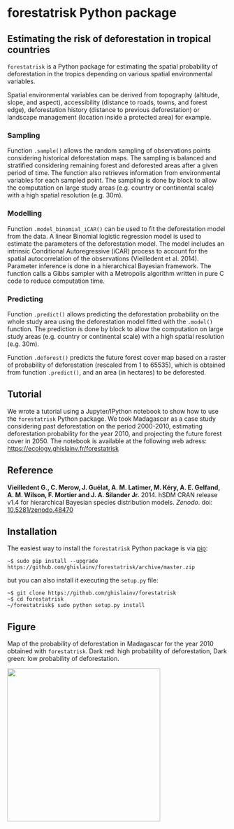 # forestatrisk Python package

## Estimating the risk of deforestation in tropical countries

`forestatrisk` is a Python package for estimating the spatial
probability of deforestation in the tropics depending on various
spatial environmental variables.

Spatial environmental variables can be derived from topography
(altitude, slope, and aspect), accessibility (distance to roads,
towns, and forest edge), deforestation history (distance to previous
deforestation) or landscape management (location inside a protected area)
for example.

### Sampling

Function `.sample()` allows the random sampling of observations points
considering historical deforestation maps. The sampling is balanced
and stratified considering remaining forest and deforested areas after
a given period of time. The function also retrieves information from
environmental variables for each sampled point. The sampling is done
by block to allow the computation on large study areas (e.g. country
or continental scale) with a high spatial resolution (e.g. 30m).

### Modelling

Function `.model_binomial_iCAR()` can be used to fit the deforestation
model from the data. A linear Binomial logistic regression model is
used to estimate the parameters of the deforestation model. The model
includes an intrinsic Conditional Autoregressive (iCAR) process to
account for the spatial autocorrelation of the observations
(Vieilledent et al. 2014). Parameter inference is done in a
hierarchical Bayesian framework. The function calls a Gibbs sampler
with a Metropolis algorithm written in pure C code to reduce
computation time.

### Predicting

Function `.predict()` allows predicting the deforestation probability
on the whole study area using the deforestation model fitted with the
`.model()` function. The prediction is done by block to allow the
computation on large study areas (e.g. country or continental scale)
with a high spatial resolution (e.g. 30m).

Function `.deforest()` predicts the future forest cover map based on a
raster of probability of deforestation (rescaled from 1 to 65535),
which is obtained from function `.predict()`, and an area (in
hectares) to be deforested.

## Tutorial

We wrote a tutorial using a Jupyter/IPython notebook to show how to
use the `forestatrisk` Python package. We took Madagascar as a case
study considering past deforestation on the period 2000-2010,
estimating deforestation probability for the year 2010, and projecting
the future forest cover in 2050. The notebook is available at the
following web adress: https://ecology.ghislainv.fr/forestatrisk

## Reference

**Vieilledent G., C. Merow, J. Guélat, A. M. Latimer, M. Kéry,
A. E. Gelfand, A. M. Wilson, F. Mortier and J. A. Silander
Jr.** 2014. hSDM CRAN release v1.4 for hierarchical Bayesian species
distribution models. _Zenodo_.
doi: [10.5281/zenodo.48470](http://doi.org/10.5281/zenodo.48470)

## Installation

The easiest way to install the `forestatrisk` Python package is via [pip](https://pip.pypa.io/en/stable/):

```
~$ sudo pip install --upgrade https://github.com/ghislainv/forestatrisk/archive/master.zip
```

but you can also install it executing the `setup.py` file:

```
~$ git clone https://github.com/ghislainv/forestatrisk
~$ cd forestatrisk
~/forestatrisk$ sudo python setup.py install
```

## Figure

Map of the probability of deforestation in Madagascar for the year
2010 obtained with `forestatrisk`. Dark red: high probability of
deforestation, Dark green: low probability of deforestation.

<img src="notebook/images/pred_binomial_iCAR.png" width=350>

